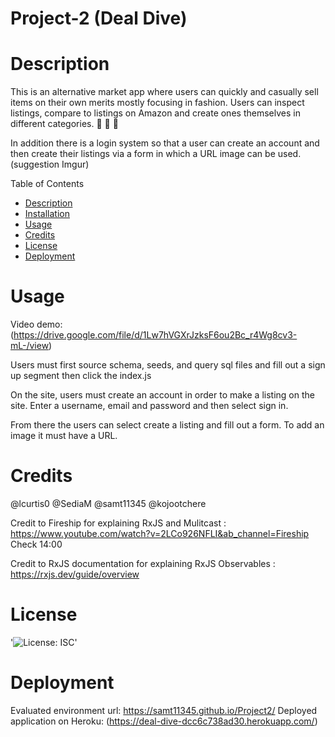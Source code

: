 # Project-2 (Deal Dive)

# Description

This is an alternative market app where users can quickly and casually sell items on their own merits mostly focusing in fashion. Users can inspect listings, compare to listings on Amazon and create ones themselves in different categories. 🧥 👖 🥾

In addition there is a login system so that a user can create an account and then create their listings via a form in which a URL image can be used. (suggestion Imgur)

Table of Contents
- [Description](#Decription)
- [Installation](#Installation)
- [Usage](#Usage)
- [Credits](#Credits)
- [License](#License)
- [Deployment](#Deployment)

# Usage

Video demo: (https://drive.google.com/file/d/1Lw7hVGXrJzksF6ou2Bc_r4Wg8cv3-mL-/view)

Users must first source schema, seeds, and query sql files and fill out a sign up segment then click the index.js

On the site, users must create an account in order to make a listing on the site. Enter a username, email and password and then select sign in. 

From there the users can select create a listing and fill out a form. To add an image it must have a URL.

# Credits

@lcurtis0 @SediaM @samt11345 @kojootchere

Credit to Fireship for explaining RxJS and Mulitcast : https://www.youtube.com/watch?v=2LCo926NFLI&ab_channel=Fireship
Check 14:00 

Credit to RxJS documentation for explaining RxJS Observables : https://rxjs.dev/guide/overview

# License

'![License: ISC](https://img.shields.io/badge/license-ISC-blue.svg)'

# Deployment
Evaluated environment url: https://samt11345.github.io/Project2/
Deployed application on Heroku: (https://deal-dive-dcc6c738ad30.herokuapp.com/)

